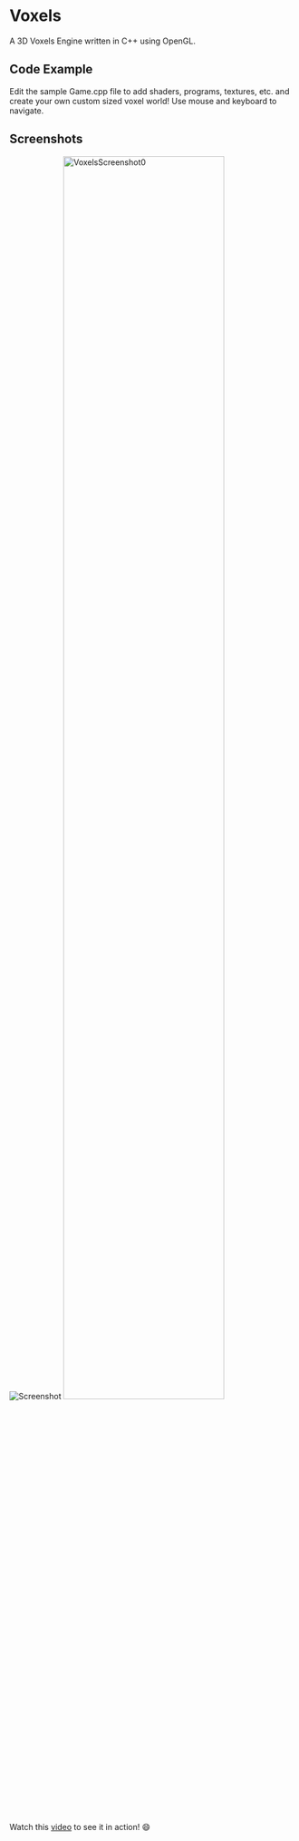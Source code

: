 # Voxels
A 3D Voxels Engine written in C++ using OpenGL.

## Code Example
Edit the sample Game.cpp file to add shaders, programs, textures, etc. and create your own custom sized voxel world!
Use mouse and keyboard to navigate.

## Screenshots
![Screenshot](http://i.imgur.com/vKbU1nr.jpg "VoxelsScreenshot0")
<img src="http://i.imgur.com/vKbU1nr.jpg" alt="VoxelsScreenshot0" width="75%"/>

Watch this [video](https://www.youtube.com/watch?v=Hn5ZP1zGmSA) to see it in action! 😄
